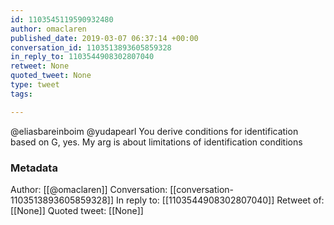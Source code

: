 ```yaml
---
id: 1103545119590932480
author: omaclaren
published_date: 2019-03-07 06:37:14 +00:00
conversation_id: 1103513893605859328
in_reply_to: 1103544908302807040
retweet: None
quoted_tweet: None
type: tweet
tags:

---
```


@eliasbareinboim @yudapearl You derive conditions for identification based on G, yes. My arg is about limitations of identification conditions

### Metadata

Author: [[@omaclaren]]
Conversation: [[conversation-1103513893605859328]]
In reply to: [[1103544908302807040]]
Retweet of: [[None]]
Quoted tweet: [[None]]

